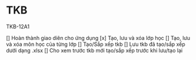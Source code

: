 # TKB
TKB-12A1

[] Hoàn thành giao diên cho ứng dụng
[x] Tạo, lưu và xóa lớp học
[] Tạo, lưu và xóa môn học của từng lớp
[] Tạo/Sắp xếp tkb
[] Lưu tkb đã tạo/sắp xếp dưới dạng .xlsx
[] Cho xem trước tkb mới tạo/sắp xếp trước khi lưu/tạo lại

